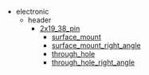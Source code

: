 * electronic
  * header
    * [2x19_38_pin](electronic/header/2x19_38_pin)
      * [surface_mount](electronic/header/2x19_38_pin/surface_mount)
      * [surface_mount_right_angle](electronic/header/2x19_38_pin/surface_mount/surface_mount_right_angle)
      * [through_hole](electronic/header/2x19_38_pin/surface_mount/surface_mount_right_angle/through_hole)
      * [through_hole_right_angle](electronic/header/2x19_38_pin/surface_mount/surface_mount_right_angle/through_hole/through_hole_right_angle)

